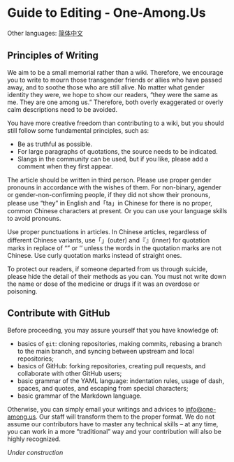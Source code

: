 # Guide to Editing - One-Among.Us

Other languages: [简体中文](EditingGuide-zh_Hans.md)

## Principles of Writing

We aim to be a small memorial rather than a wiki. Therefore, we encourage you to write to mourn those transgender friends or allies who have passed away, and to soothe those who are still alive. No matter what gender identity they were, we hope to show our readers, “they were the same as me. They are one among us.” Therefore, both overly exaggerated or overly calm descriptions need to be avoided.

You have more creative freedom than contributing to a wiki, but you should still follow some fundamental principles, such as:
- Be as truthful as possible.
- For large paragraphs of quotations, the source needs to be indicated.
- Slangs in the community can be used, but if you like, please add a comment when they first appear.

The article should be written in third person. Please use proper gender pronouns in accordance with the wishes of them. For non-binary, agender or gender-non-confirming people, if they did not show their pronouns, please use “they” in English and「ta」in Chinese for there is no proper, common Chinese characters at present. Or you can use your language skills to avoid pronouns.

Use proper punctuations in articles. In Chinese articles, regardless of different Chinese variants, use「」(outer) and『』(inner) for quotation marks in replace of “” or ‘’ unless the words in the quotation marks are not Chinese. Use curly quotation marks instead of straight ones.

To protect our readers, if someone departed from us through suicide, please hide the detail of their methods as you can. You must not write down the name or dose of the medicine or drugs if it was an overdose or poisoning.

## Contribute with GitHub

Before proceeding, you may assure yourself that you have knowledge of:
- basics of `git`: cloning repositories, making commits, rebasing a branch to the main branch, and syncing between upstream and local repositories;
- basics of GitHub: forking repositories, creating pull requests, and collaborate with other GitHub users;
- basic grammar of the YAML language: indentation rules, usage of dash, spaces, and quotes, and escaping from special characters;
- basic grammar of the Markdown language.

Otherwise, you can simply email your writings and advices to [info@one-among.us](mailto:info@one-among.us). Our staff will transform them to the proper format. We do not assume our contributors have to master any technical skills – at any time, you can work in a more “traditional” way and your contribution will also be highly recognized.

*Under construction*


